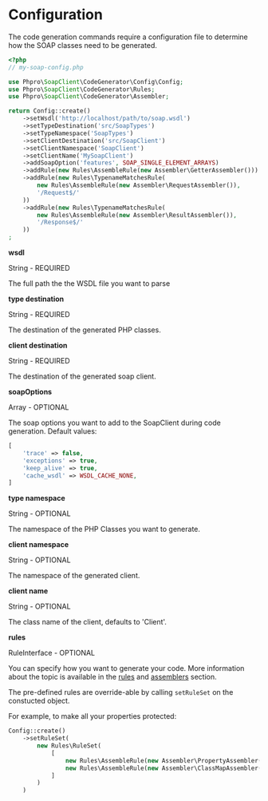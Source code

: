 # Configuration

The code generation commands require a configuration file to determine how the SOAP classes need to be generated.

```php
<?php
// my-soap-config.php

use Phpro\SoapClient\CodeGenerator\Config\Config;
use Phpro\SoapClient\CodeGenerator\Rules;
use Phpro\SoapClient\CodeGenerator\Assembler;

return Config::create()
    ->setWsdl('http://localhost/path/to/soap.wsdl')
    ->setTypeDestination('src/SoapTypes')
    ->setTypeNamespace('SoapTypes')
    ->setClientDestination('src/SoapClient')
    ->setClientNamespace('SoapClient')
    ->setClientName('MySoapClient')
    ->addSoapOption('features', SOAP_SINGLE_ELEMENT_ARRAYS)
    ->addRule(new Rules\AssembleRule(new Assembler\GetterAssembler()))
    ->addRule(new Rules\TypenameMatchesRule(
        new Rules\AssembleRule(new Assembler\RequestAssembler()),
        '/Request$/'
    ))
    ->addRule(new Rules\TypenameMatchesRule(
        new Rules\AssembleRule(new Assembler\ResultAssembler()),
        '/Response$/'
    ))
;
```

**wsdl**

String - REQUIRED

The full path the the WSDL file you want to parse


**type destination**

String - REQUIRED

The destination of the generated PHP classes. 

**client destination**

String - REQUIRED

The destination of the generated soap client. 


**soapOptions**

Array - OPTIONAL

The soap options you want to add to the SoapClient during code generation.
Default values:


```php
[
    'trace' => false,
    'exceptions' => true,
    'keep_alive' => true,
    'cache_wsdl' => WSDL_CACHE_NONE,
]
```


**type namespace**

String - OPTIONAL

The namespace of the PHP Classes you want to generate.


**client namespace**

String - OPTIONAL

The namespace of the generated client.

**client name**

String - OPTIONAL

The class name of the client, defaults to 'Client'.

**rules**

RuleInterface - OPTIONAL

You can specify how you want to generate your code.
More information about the topic is available in the [rules](rules.md) and [assemblers](assemblers.md) section.

The pre-defined rules are override-able by calling `setRuleSet` on the constucted object.

For example, to make all your properties protected:
```php
Config::create()
    ->setRuleSet(
        new Rules\RuleSet(
            [
                new Rules\AssembleRule(new Assembler\PropertyAssembler(PropertyGenerator::VISIBILITY_PROTECTED)),
                new Rules\AssembleRule(new Assembler\ClassMapAssembler()),
            ]
        )
    )
```